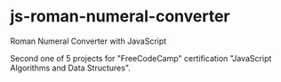 # js-roman-numeral-converter

Roman Numeral Converter with JavaScript

Second one of 5 projects for "FreeCodeCamp" certification "JavaScript Algorithms and Data Structures".

